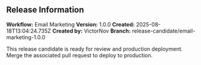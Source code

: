 ## Release Information

**Workflow:** Email Marketing
**Version:** 1.0.0
**Created:** 2025-08-18T13:04:24.735Z
**Created by:** VictorNov
**Branch:** release-candidate/email-marketing-1.0.0

This release candidate is ready for review and production deployment.
Merge the associated pull request to deploy to production.
